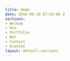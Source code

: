 ```yaml
---
title: Home
date: 2016-09-20 07:43:00 Z
sections:
- Welkom
- Wie
- Portfolio
- Wat
- Contact
- Klanten
layout: default.sections
---
```


